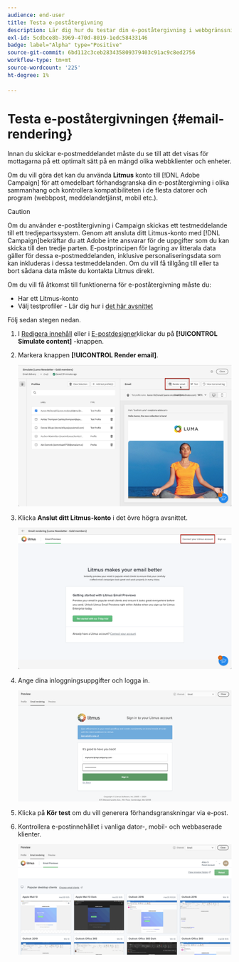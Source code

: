 ```yaml
---
audience: end-user
title: Testa e-poståtergivning
description: Lär dig hur du testar din e-poståtergivning i webbgränssnittet för Campaign
exl-id: 5cdbce8b-3969-470d-8019-1edc58433146
badge: label="Alpha" type="Positive"
source-git-commit: 6bd112c3ceb283435809379403c91ac9c8ed2756
workflow-type: tm+mt
source-wordcount: '225'
ht-degree: 1%

---
```



# Testa e-poståtergivningen {#email-rendering}

Innan du skickar e-postmeddelandet måste du se till att det visas för mottagarna på ett optimalt sätt på en mängd olika webbklienter och enheter.

Om du vill göra det kan du använda **Litmus** konto till [!DNL Adobe Campaign] för att omedelbart förhandsgranska din e-poståtergivning i olika sammanhang och kontrollera kompatibiliteten i de flesta datorer och program (webbpost, meddelandetjänst, mobil etc.).

>[!CAUTION]
>
>Om du använder e-poståtergivning i Campaign skickas ett testmeddelande till ett tredjepartssystem. Genom att ansluta ditt Litmus-konto med [!DNL Campaign]bekräftar du att Adobe inte ansvarar för de uppgifter som du kan skicka till den tredje parten. E-postprincipen för lagring av litterala data gäller för dessa e-postmeddelanden, inklusive personaliseringsdata som kan inkluderas i dessa testmeddelanden. Om du vill få tillgång till eller ta bort sådana data måste du kontakta Litmus direkt.

Om du vill få åtkomst till funktionerna för e-poståtergivning måste du:

* Har ett Litmus-konto
* Välj testprofiler - Lär dig hur i [det här avsnittet](preview-content.md)

Följ sedan stegen nedan.

1. I [Redigera innehåll](../content/edit-content.md) eller i [E-postdesigner](../content/get-started-email-designer.md)klickar du på **[!UICONTROL Simulate content]** -knappen.

1. Markera knappen **[!UICONTROL Render email]**.

   ![](assets/simulate-rendering-button.png)

1. Klicka **Anslut ditt Litmus-konto** i det övre högra avsnittet.

   ![](assets/simulate-rendering-litmus.png)

1. Ange dina inloggningsuppgifter och logga in.

   ![](assets/simulate-rendering-credentials.png)

1. Klicka på **Kör test** om du vill generera förhandsgranskningar via e-post.

1. Kontrollera e-postinnehållet i vanliga dator-, mobil- och webbaserade klienter.

   ![](assets/simulate-rendering-previews.png)

<!--
TO CHECK IF user is directed to Litmus or if the email rendering is shown directly in the Campaign UI.

CONTENT ABOVE COPIED FROM AJO

If not redirecting to Litmus:

To test the email rendering, follow these steps:

1. Access the email content creation screen, then click **[!UICONTROL Simulate content]**.

1. Click the **[!UICONTROL Render email]** button.

    The left pane provides various desktop, mobile and web-based email clients. Select the desired email client to display a preview of your email in the right pane. 

    ![](assets/render-context.png)

    >[!NOTE]
    >
    >The email clients list provides a sample of the major mail clients. Additional email clients are available from the filter button next to the top search bar.

 -->
